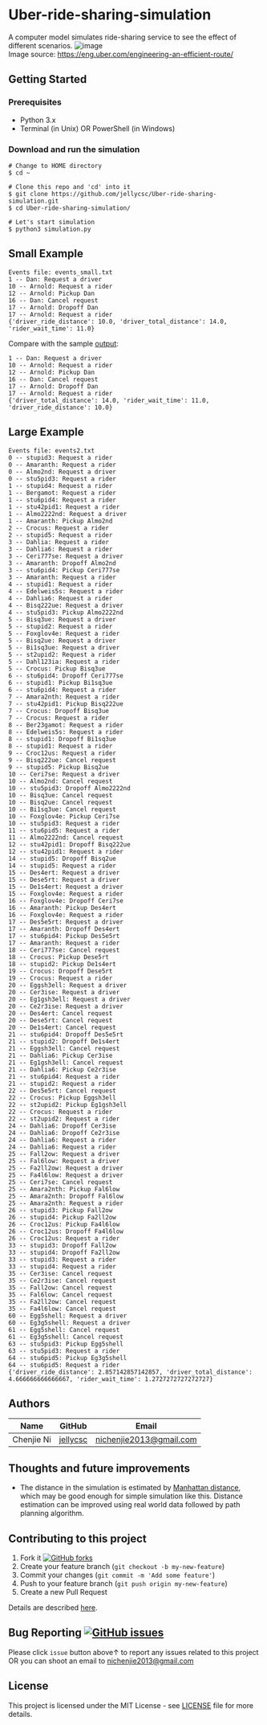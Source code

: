 # Uber-ride-sharing-simulation
A computer model simulates ride-sharing service to see the effect of different scenarios.
![image](mdres/ETA_efficiency_header.jpg)  
Image source: https://eng.uber.com/engineering-an-efficient-route/

## Getting Started

### Prerequisites

* Python 3.x
* Terminal (in Unix) OR PowerShell (in Windows)

### Download and run the simulation
```
# Change to HOME directory
$ cd ~

# Clone this repo and 'cd' into it
$ git clone https://github.com/jellycsc/Uber-ride-sharing-simulation.git
$ cd Uber-ride-sharing-simulation/

# Let's start simulation
$ python3 simulation.py
```

## Small Example
```
Events file: events_small.txt
1 -- Dan: Request a driver
10 -- Arnold: Request a rider
12 -- Arnold: Pickup Dan
16 -- Dan: Cancel request
17 -- Arnold: Dropoff Dan
17 -- Arnold: Request a rider
{'driver_ride_distance': 10.0, 'driver_total_distance': 14.0, 'rider_wait_time': 11.0}
```
Compare with the sample [output](output_small.txt):
```
1 -- Dan: Request a driver
10 -- Arnold: Request a rider
12 -- Arnold: Pickup Dan
16 -- Dan: Cancel request
17 -- Arnold: Dropoff Dan
17 -- Arnold: Request a rider
{'driver_total_distance': 14.0, 'rider_wait_time': 11.0, 'driver_ride_distance': 10.0}
```

## Large Example
```
Events file: events2.txt
0 -- stupid3: Request a rider
0 -- Amaranth: Request a rider
0 -- Almo2nd: Request a driver
0 -- stu5pid3: Request a rider
1 -- stupid4: Request a rider
1 -- Bergamot: Request a rider
1 -- stu6pid4: Request a rider
1 -- stu42pid1: Request a rider
1 -- Almo2222nd: Request a driver
1 -- Amaranth: Pickup Almo2nd
2 -- Crocus: Request a rider
2 -- stupid5: Request a rider
3 -- Dahlia: Request a rider
3 -- Dahlia6: Request a rider
3 -- Ceri777se: Request a driver
3 -- Amaranth: Dropoff Almo2nd
3 -- stu6pid4: Pickup Ceri777se
3 -- Amaranth: Request a rider
4 -- stupid1: Request a rider
4 -- Edelweis5s: Request a rider
4 -- Dahlia6: Request a rider
4 -- Bisq222ue: Request a driver
4 -- stu5pid3: Pickup Almo2222nd
5 -- Bisq3ue: Request a driver
5 -- stupid2: Request a rider
5 -- Foxglov4e: Request a rider
5 -- Bisq2ue: Request a driver
5 -- Bi1sq3ue: Request a driver
5 -- st2upid2: Request a rider
5 -- Dahl123ia: Request a rider
5 -- Crocus: Pickup Bisq3ue
6 -- stu6pid4: Dropoff Ceri777se
6 -- stupid1: Pickup Bi1sq3ue
6 -- stu6pid4: Request a rider
7 -- Amara2nth: Request a rider
7 -- stu42pid1: Pickup Bisq222ue
7 -- Crocus: Dropoff Bisq3ue
7 -- Crocus: Request a rider
8 -- Ber23gamot: Request a rider
8 -- Edelweis5s: Request a rider
8 -- stupid1: Dropoff Bi1sq3ue
8 -- stupid1: Request a rider
9 -- Croc12us: Request a rider
9 -- Bisq222ue: Cancel request
9 -- stupid5: Pickup Bisq2ue
10 -- Ceri7se: Request a driver
10 -- Almo2nd: Cancel request
10 -- stu5pid3: Dropoff Almo2222nd
10 -- Bisq3ue: Cancel request
10 -- Bisq2ue: Cancel request
10 -- Bi1sq3ue: Cancel request
10 -- Foxglov4e: Pickup Ceri7se
10 -- stu5pid3: Request a rider
11 -- stu6pid5: Request a rider
11 -- Almo2222nd: Cancel request
12 -- stu42pid1: Dropoff Bisq222ue
12 -- stu42pid1: Request a rider
14 -- stupid5: Dropoff Bisq2ue
14 -- stupid5: Request a rider
15 -- Des4ert: Request a driver
15 -- Dese5rt: Request a driver
15 -- De1s4ert: Request a driver
15 -- Foxglov4e: Request a rider
16 -- Foxglov4e: Dropoff Ceri7se
16 -- Amaranth: Pickup Des4ert
16 -- Foxglov4e: Request a rider
17 -- Des5e5rt: Request a driver
17 -- Amaranth: Dropoff Des4ert
17 -- stu6pid4: Pickup Des5e5rt
17 -- Amaranth: Request a rider
18 -- Ceri777se: Cancel request
18 -- Crocus: Pickup Dese5rt
18 -- stupid2: Pickup De1s4ert
19 -- Crocus: Dropoff Dese5rt
19 -- Crocus: Request a rider
20 -- Eggsh3ell: Request a driver
20 -- Cer3ise: Request a driver
20 -- Eg1gsh3ell: Request a driver
20 -- Ce2r3ise: Request a driver
20 -- Des4ert: Cancel request
20 -- Dese5rt: Cancel request
20 -- De1s4ert: Cancel request
21 -- stu6pid4: Dropoff Des5e5rt
21 -- stupid2: Dropoff De1s4ert
21 -- Eggsh3ell: Cancel request
21 -- Dahlia6: Pickup Cer3ise
21 -- Eg1gsh3ell: Cancel request
21 -- Dahlia6: Pickup Ce2r3ise
21 -- stu6pid4: Request a rider
21 -- stupid2: Request a rider
22 -- Des5e5rt: Cancel request
22 -- Crocus: Pickup Eggsh3ell
22 -- st2upid2: Pickup Eg1gsh3ell
22 -- Crocus: Request a rider
22 -- st2upid2: Request a rider
24 -- Dahlia6: Dropoff Cer3ise
24 -- Dahlia6: Dropoff Ce2r3ise
24 -- Dahlia6: Request a rider
24 -- Dahlia6: Request a rider
25 -- Fall2ow: Request a driver
25 -- Fal6low: Request a driver
25 -- Fa2ll2ow: Request a driver
25 -- Fa4l6low: Request a driver
25 -- Ceri7se: Cancel request
25 -- Amara2nth: Pickup Fal6low
25 -- Amara2nth: Dropoff Fal6low
25 -- Amara2nth: Request a rider
26 -- stupid3: Pickup Fall2ow
26 -- stupid4: Pickup Fa2ll2ow
26 -- Croc12us: Pickup Fa4l6low
26 -- Croc12us: Dropoff Fa4l6low
26 -- Croc12us: Request a rider
33 -- stupid3: Dropoff Fall2ow
33 -- stupid4: Dropoff Fa2ll2ow
33 -- stupid3: Request a rider
33 -- stupid4: Request a rider
35 -- Cer3ise: Cancel request
35 -- Ce2r3ise: Cancel request
35 -- Fall2ow: Cancel request
35 -- Fal6low: Cancel request
35 -- Fa2ll2ow: Cancel request
35 -- Fa4l6low: Cancel request
60 -- Egg5shell: Request a driver
60 -- Eg3g5shell: Request a driver
61 -- Egg5shell: Cancel request
61 -- Eg3g5shell: Cancel request
63 -- stu5pid3: Pickup Egg5shell
63 -- stu5pid3: Request a rider
64 -- stu6pid5: Pickup Eg3g5shell
64 -- stu6pid5: Request a rider
{'driver_ride_distance': 2.857142857142857, 'driver_total_distance': 4.666666666666667, 'rider_wait_time': 1.2727272727272727}
```

## Authors

| Name             | GitHub                                     | Email
| ---------------- | ------------------------------------------ | -------------------------
| Chenjie Ni       | [jellycsc](https://github.com/jellycsc)    | nichenjie2013@gmail.com

## Thoughts and future improvements

* The distance in the simulation is estimated by [Manhattan distance](https://en.wikipedia.org/wiki/Taxicab_geometry), which may be good enough for simple simulation like this. Distance estimation can be improved using real world data followed by path planning algorithm.

## Contributing to this project

1. Fork it [![GitHub forks](https://img.shields.io/github/forks/jellycsc/Uber-ride-sharing-simulation.svg?style=social&label=Fork&maxAge=2592000)](https://github.com/jellycsc/Uber-ride-sharing-simulation/fork)
2. Create your feature branch (`git checkout -b my-new-feature`)
3. Commit your changes (`git commit -m 'Add some feature'`)
4. Push to your feature branch (`git push origin my-new-feature`)
5. Create a new Pull Request

Details are described [here](https://git-scm.com/book/en/v2/GitHub-Contributing-to-a-Project).

## Bug Reporting [![GitHub issues](https://img.shields.io/github/issues/jellycsc/Uber-ride-sharing-simulation.svg)](https://github.com/jellycsc/Uber-ride-sharing-simulation/issues/)

Please click `issue` button above↑ to report any issues related to this project  
OR you can shoot an email to <nichenjie2013@gmail.com>

## License
This project is licensed under the MIT License - see [LICENSE](LICENSE) file for more details.
